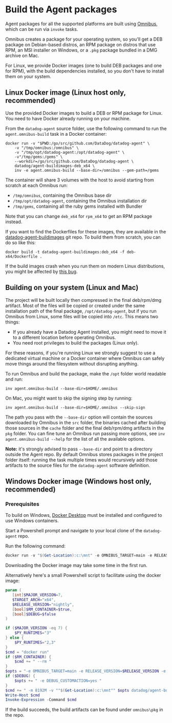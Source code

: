 # Build the Agent packages

Agent packages for all the supported platforms are built using
[Omnibus](https://github.com/chef/omnibus), which can be run via `invoke` tasks.

Omnibus creates a package for your operating system, so you'll get a DEB
package on Debian-based distros, an RPM package on distros that use RPM, an MSI
installer on Windows, or a `.pkg` package bundled in a DMG archive on Mac.

For Linux, we provide Docker images (one to build DEB packages and one for RPM),
with the build dependencies installed, so you don't have to install them on your system.

## Linux Docker image (Linux host only, recommended)

Use the provided Docker images to build a DEB or RPM
package for Linux. You need to have Docker already running on your machine.

From the `datadog-agent` source folder, use the following command to run the
`agent.omnibus-build` task in a Docker container:

```
docker run -v "$PWD:/go/src/github.com/DataDog/datadog-agent" \
    -v "/tmp/omnibus:/omnibus" \
    -v "/tmp/opt/datadog-agent:/opt/datadog-agent" \
    -v"/tmp/gems:/gems" \
    --workdir=/go/src/github.com/DataDog/datadog-agent \
    datadog/agent-buildimages-deb_x64 \
    inv -e agent.omnibus-build --base-dir=/omnibus --gem-path=/gems
```

The container will share 3 volumes with the host to avoid starting from scratch
at each Omnibus run:

 * `/tmp/omnibus`, containing the Omnibus base dir
 * `/tmp/opt/datadog-agent`, containing the Omnibus installation dir
 * `/tmp/gems`, containing all the ruby gems installed with Bundler

Note that you can change `deb_x64` for `rpm_x64` to get an RPM package instead.

If you want to find the Dockerfiles for these images, they are available in the
[datadog-agent-buildimages](https://github.com/DataDog/datadog-agent-buildimages) git repo.
To build them from scratch, you can do so like this:

```
docker build -t datadog-agent-buildimages:deb_x64 -f deb-x64/Dockerfile .
```

If the build images crash when you run them on modern Linux distributions, you might be
affected by [this bug](https://github.com/moby/moby/issues/28705).

## Building on your system (Linux and Mac)

The project will be built locally then compressed in the final deb/rpm/dmg artifact.
Most of the files will be copied or created under the same installation path of
the final package, `/opt/datadog-agent`, but if you run Omnibus from Linux, some
files will be copied into `/etc`. This means two things:

 * If you already have a Datadog Agent installed, you might need to move it to a
   different location before operating Omnibus.
 * You need root privileges to build the packages (Linux only).

For these reasons, if you're running Linux we strongly suggest to use a dedicated
virtual machine or a Docker container where Omnibus can safely move things around
the filesystem without disrupting anything.

To run Omnibus and build the package, make the `/opt` folder world readable and run:

```
inv agent.omnibus-build --base-dir=$HOME/.omnibus
```

On Mac, you might want to skip the signing step by running:

```
inv agent.omnibus-build --base-dir=$HOME/.omnibus --skip-sign
```

The path you pass with the `--base-dir` option will contain the sources
downloaded by Omnibus in the `src` folder, the binaries cached after building
those sources in the `cache` folder and the final deb/rpm/dmg artifacts in the
`pkg` folder. You can fine tune an Omnibus run passing more options, see
`inv agent.omnibus-build --help` for the list of all the available options.

**Note:** it's strongly advised to pass `--base-dir` and point to a directory
outside the Agent repo. By default Omnibus stores packages in the project folder
itself: running the task multiple times would recursively add those artifacts to
the source files for the `datadog-agent` software definition.

## Windows Docker image (Windows host only, recommended)

### Prerequisites
To build on Windows, [Docker Desktop](https://docs.docker.com/docker-for-windows/install/) must be installed and configured to use Windows containers.

Start a Powershell prompt and navigate to your local clone of the `datadog-agent` repo.

 Run the following command:

```powershell
docker run -v "$(Get-Location):c:\mnt" -e OMNIBUS_TARGET=main -e RELEASE_VERSION=nightly -e MAJOR_VERSION=7 -e PY_RUNTIMES=3 -e TARGET_ARCH=x64 datadog/agent-buildimages-windows_x64:1809 c:\mnt\tasks\winbuildscripts\buildwin.bat
```

Downloading the Docker image may take some time in the first run.

Alternatively here's a small Powershell script to facilitate using the docker image:
```powershell
param (
   [int]$MAJOR_VERSION=7,
   $TARGET_ARCH="x64",
   $RELEASE_VERSION="nightly",
   [bool]$RM_CONTAINER=$true,
   [bool]$DEBUG=$false
)

if ($MAJOR_VERSION -eq 7) {
    $PY_RUNTIMES="3"
} else {
    $PY_RUNTIMES="2,3"
}
$cmd = "docker run"
if ($RM_CONTAINER) {
    $cmd += " --rm "
}
$opts = "-e OMNIBUS_TARGET=main -e RELEASE_VERSION=$RELEASE_VERSION -e MAJOR_VERSION=$MAJOR_VERSION -e PY_RUNTIMES=$PY_RUNTIMES -e TARGET_ARCH=$TARGET_ARCH"
if ($DEBUG) {
    $opts += " -e DEBUG_CUSTOMACTION=yes "
}
$cmd += " -m 8192M -v ""$(Get-Location):c:\mnt"" $opts datadog/agent-buildimages-windows_x64:1809 c:\mnt\tasks\winbuildscripts\buildwin.bat"
Write-Host $cmd
Invoke-Expression -Command $cmd
```

If the build succeeds, the build artifacts can be found under `omnibus\pkg` in the repo.
